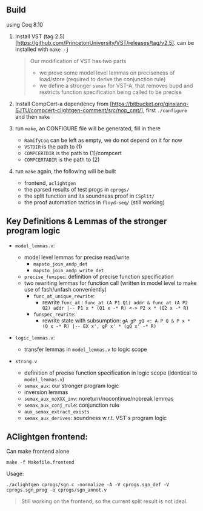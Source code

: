 ## Build

using Coq 8.10

1. Install VST (tag 2.5)[https://github.com/PrincetonUniversity/VST/releases/tag/v2.5]. can be installed with `make -j`

   > Our modification of VST has two parts
   > - we prove some model level lemmas on preciseness of load/store (required to derive the conjunction rule)
   > - we define a stronger `semax` for VST-A, that removes bupd and restricts function specification being called to be precise

2. Install CompCert-a dependency from [https://bitbucket.org/qinxiang-SJTU/compcert-clightgen-comment/src/nop_cmt/], first `./configure` and then `make`

3. run `make`, an CONFIGURE file will be generated, fill in there 
   - `RamifyCoq` can be left as empty, we do not depend on it for now
   - `VSTDIR` is the path to (1)
   - `COMPCERTDIR` is the path to (1)/compcert
   - `COMPCERTADIR` is the path to (2)

4. run `make` again, the following will be built
   - frontend, `aclightgen`
   - the parsed results of test progs in `cprogs/`
   - the split function and its soundness proof in `CSplit/`
   - the proof automation tactics in `floyd-seq/` (still working)
  

## Key Definitions & Lemmas of the stronger program logic

- `model_lemmas.v`: 
  - model level lemmas for precise read/write
    - `mapsto_join_andp_det`
    - `mapsto_join_andp_write_det`
  - `precise_funspec`: definition of precise function specification
  - two rewriting lemmas for function call (written in model level to make use of fash/unfash conveniently)
    - `func_at_unique_rewrite`:
      - rewrite `func_at` : `func_at (A P1 Q1) addr & func_at (A P2 Q2) addr |-- P1 x * (Q1 x -* R) <-> P2 x * (Q2 x -* R)`
    - `funspec_rewrite`:
      - rewrite state with subsumption: `gA gP gQ <: A P Q & P x * (Q x -* R) |-- EX x', gP x' * (gQ x' -* R)`
  
- `logic_lemmas.v`: 
  - transfer lemmas in `model_lemmas.v` to logic scope
  
- `strong.v`
  - definition of precise function specification in logic scope (identical to `model_lemmas.v`)
  - `semax_aux`: our stronger program logic
  - inversion lemmas
  - `semax_aux_noXXX_inv`: noreturn/nocontinue/nobreak lemmas
  - `semax_aux_conj_rule`: conjunction rule
  - `aux_semax_extract_exists`
  - `semax_aux_derives`: soundness w.r.t. VST's program logic

## AClightgen frontend:

Can make frontend alone
```
make -f Makefile.frontend 
```

Usage:
```
./aclightgen cprogs/sgn.c -normalize -A -V cprogs.sgn_def -V cprogs.sgn_prog -o cprogs/sgn_annot.v
```

> Still working on the frontend, so the current split result is not ideal.